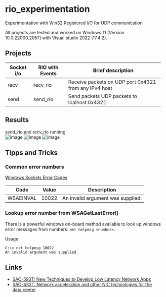 # rio_experimentation
Experimentation with Win32 Registered I/O for UDP communication

All projects are tested and worked on Windows 11 (Version 10.0.22000.2057) with Visual studio 2022 (17.4.2).

## Projects
| Socket i/o | RIO with Events | Brief description                                     |
| ---------- | --------------- | ----------------------------------------------------- |
| recv       | recv_rio        | Receive packets on UDP port 0x4321 from any IPv4 host |
| send       | send_rio        | Send packets UDP packets to loalhost:0x4321           |

## Results
send_rio and recv_rio running  
![image](https://github.com/philippdiethelm/rio_experimentation/assets/97515731/4560fa6e-fc0b-4967-a9a1-da8ee0be7d0f)
![image](https://github.com/philippdiethelm/rio_experimentation/assets/97515731/70207ee4-0607-4f59-8c7f-63fc42abbb9c)
![image](https://github.com/philippdiethelm/rio_experimentation/assets/97515731/75144465-21b5-4689-87ae-9483a3eb0564)

## Tipps and Tricks

### Common error numbers
[Windows Sockets Error Codes](https://learn.microsoft.com/en-us/windows/win32/winsock/windows-sockets-error-codes-2)

| Code       | Value   | Description                                           |
| ---------- | ------- | ----------------------------------------------------- |
| WSAEINVAL  | 10022   | An invalid argument was supplied.                     |


### Lookup error number from WSAGetLastError()
There is a powerful windows on-board method available to look up windows error messages from numbers:
`net helpmsg <number>`.

Usage  
```
C:\> net helpmsg 10022
An invalid argument was supplied.
```

## Links
- [SAC-593T: New Techniques to Develop Low Latency Network Apps](https://video.ch9.ms/build/2011/slides/SAC-593T_Briggs.pptx)
- [SAC-433T: Network acceleration and other NIC technologies for the data center](https://video.ch9.ms/build/2011/slides/SAC-433T_Stanwyck.pptx)

